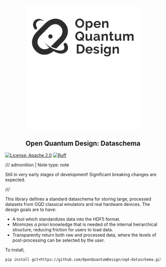 # 

<p align="center">
  <img src="img/oqd-logo-black.png#only-light" alt="Logo" style="max-height: 200px;">
  <img src="img/oqd-logo-white.png#only-dark" alt="Logo" style="max-height: 200px;">
</p>

<div align="center">
    <h2 align="center">
    Open Quantum Design: Dataschema
    </h2>
</div>

[![License: Apache 2.0](https://img.shields.io/badge/license-Apache%202.0-brightgreen.svg)](https://opensource.org/licenses/Apache-2.0)
[![Ruff](https://img.shields.io/endpoint?url=https://raw.githubusercontent.com/astral-sh/ruff/main/assets/badge/v2.json)](https://github.com/astral-sh/ruff)

<!-- prettier-ignore -->
/// admonition | Note
    type: note

Still in very early stages of development! Significant breaking changes are expected.

///

This library defines a standard dataschema for storing large, processed datasets from OQD classical emulators and real hardware devices.
The design goals are to have:

- A tool which standardizes data into the HDF5 format.
- Minimizes *a priori* knowledge that is needed of the internal heirarchical structure, reducing friction for users to load data.
- Transparently return both raw and processed data, where the levels of post-processing can be selected by the user.

To install,

```bash
pip install git+https://github.com/OpenQuantumDesign/oqd-dataschema.git
```
